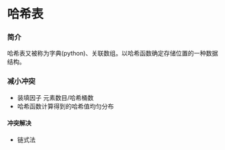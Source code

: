 # 哈希表

### 简介

哈希表又被称为字典(python)、关联数组。以哈希函数确定存储位置的一种数据结构。

### 减小冲突

* 装填因子 元素数目/哈希桶数
* 哈希函数计算得到的哈希值均匀分布

#### 冲突解决

* 链式法

